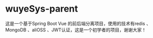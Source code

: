 # wuyeSys-parent
这是一个基于Spring Boot Vue 的前后端分离项目，使用的技术有redis 、MongoDB 、aliOSS 、JWT认证，这是一个初学者的项目，谢谢大家！
